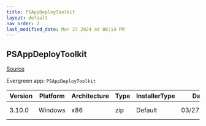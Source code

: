 ```yaml
---
title: PSAppDeployToolkit
layout: default
nav_order: 2
last_modified_date: Mar 27 2024 at 08:14 PM
---
```


## PSAppDeployToolkit

[Source](https://psappdeploytoolkit.com/)

Evergreen app: `PSAppDeployToolkit`

| Version | Platform | Architecture | Type | InstallerType | Date       | Size   | URI                                                                                                                                                                                                                                |
| ------- | -------- | ------------ | ---- | ------------- | ---------- | ------ | ---------------------------------------------------------------------------------------------------------------------------------------------------------------------------------------------------------------------------------- |
| 3.10.0  | Windows  | x86          | zip  | Default       | 03/27/2024 | 924473 | [https://github.com/PSAppDeployToolkit/PSAppDeployToolkit/releases/download/3.10.0/PSAppDeployToolkit_3.10.0.zip](https://github.com/PSAppDeployToolkit/PSAppDeployToolkit/releases/download/3.10.0/PSAppDeployToolkit_3.10.0.zip) |
